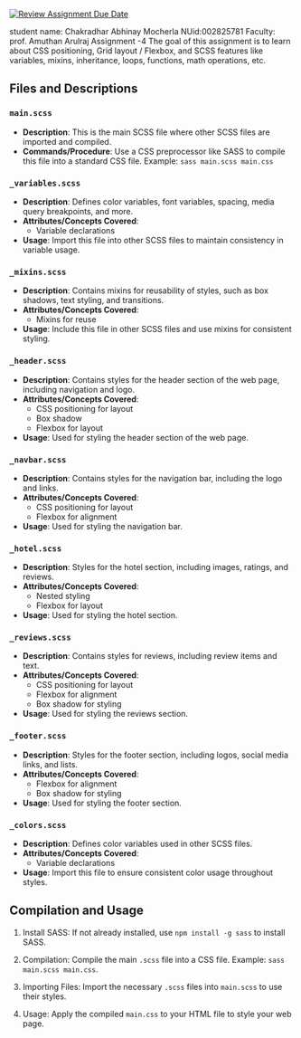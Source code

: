 [![Review Assignment Due Date](https://classroom.github.com/assets/deadline-readme-button-24ddc0f5d75046c5622901739e7c5dd533143b0c8e959d652212380cedb1ea36.svg)](https://classroom.github.com/a/6Eq2rehk)

student name: Chakradhar Abhinay Mocherla
NUid:002825781
Faculty: prof. Amuthan Arulraj
Assignment -4 
The goal of this assignment is to learn about CSS positioning, Grid layout / Flexbox, and SCSS features like variables, mixins, inheritance, loops, functions, math operations, etc.

## Files and Descriptions

### `main.scss`

- **Description**: This is the main SCSS file where other SCSS files are imported and compiled.
- **Commands/Procedure**: Use a CSS preprocessor like SASS to compile this file into a standard CSS file. Example: `sass main.scss main.css`

### `_variables.scss`

- **Description**: Defines color variables, font variables, spacing, media query breakpoints, and more.
- **Attributes/Concepts Covered**:
  - Variable declarations
- **Usage**: Import this file into other SCSS files to maintain consistency in variable usage.

### `_mixins.scss`

- **Description**: Contains mixins for reusability of styles, such as box shadows, text styling, and transitions.
- **Attributes/Concepts Covered**:
  - Mixins for reuse
- **Usage**: Include this file in other SCSS files and use mixins for consistent styling.

### `_header.scss`

- **Description**: Contains styles for the header section of the web page, including navigation and logo.
- **Attributes/Concepts Covered**:
  - CSS positioning for layout
  - Box shadow
  - Flexbox for layout
- **Usage**: Used for styling the header section of the web page.

### `_navbar.scss`

- **Description**: Contains styles for the navigation bar, including the logo and links.
- **Attributes/Concepts Covered**:
  - CSS positioning for layout
  - Flexbox for alignment
- **Usage**: Used for styling the navigation bar.

### `_hotel.scss`

- **Description**: Styles for the hotel section, including images, ratings, and reviews.
- **Attributes/Concepts Covered**:
  - Nested styling
  - Flexbox for layout
- **Usage**: Used for styling the hotel section.

### `_reviews.scss`

- **Description**: Contains styles for reviews, including review items and text.
- **Attributes/Concepts Covered**:
  - CSS positioning for layout
  - Flexbox for alignment
  - Box shadow for styling
- **Usage**: Used for styling the reviews section.

### `_footer.scss`

- **Description**: Styles for the footer section, including logos, social media links, and lists.
- **Attributes/Concepts Covered**:
  - Flexbox for alignment
  - Box shadow for styling
- **Usage**: Used for styling the footer section.

### `_colors.scss`

- **Description**: Defines color variables used in other SCSS files.
- **Attributes/Concepts Covered**:
  - Variable declarations
- **Usage**: Import this file to ensure consistent color usage throughout styles.

## Compilation and Usage

1. Install SASS: If not already installed, use `npm install -g sass` to install SASS.

2. Compilation: Compile the main `.scss` file into a CSS file. Example: `sass main.scss main.css`.

3. Importing Files: Import the necessary `.scss` files into `main.scss` to use their styles.

4. Usage: Apply the compiled `main.css` to your HTML file to style your web page.

